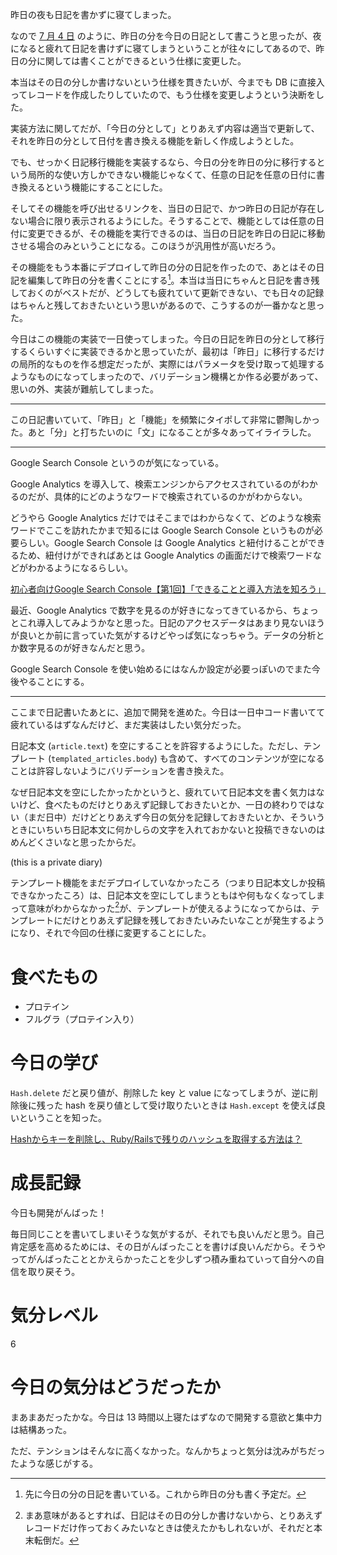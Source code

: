 昨日の夜も日記を書かずに寝てしまった。

なので [7 月 4 日](/2020/07/04) のように、昨日の分を今日の日記として書こうと思ったが、夜になると疲れて日記を書けずに寝てしまうということが往々にしてあるので、昨日の分に関しては書くことができるという仕様に変更した。

本当はその日の分しか書けないという仕様を貫きたいが、今までも DB に直接入ってレコードを作成したりしていたので、もう仕様を変更しようという決断をした。

実装方法に関してだが、「今日の分として」とりあえず内容は適当で更新して、それを昨日の分として日付を書き換える機能を新しく作成しようとした。

でも、せっかく日記移行機能を実装するなら、今日の分を昨日の分に移行するという局所的な使い方しかできない機能じゃなくて、任意の日記を任意の日付に書き換えるという機能にすることにした。

そしてその機能を呼び出せるリンクを、当日の日記で、かつ昨日の日記が存在しない場合に限り表示されるようにした。そうすることで、機能としては任意の日付に変更できるが、その機能を実行できるのは、当日の日記を昨日の日記に移動させる場合のみということになる。このほうが汎用性が高いだろう。

その機能をもう本番にデプロイして昨日の分の日記を作ったので、あとはその日記を編集して昨日の分を書くことにする[^1]。本当は当日にちゃんと日記を書き残しておくのがベストだが、どうしても疲れていて更新できない、でも日々の記録はちゃんと残しておきたいという思いがあるので、こうするのが一番かなと思った。

[^1]: 先に今日の分の日記を書いている。これから昨日の分も書く予定だ。

今日はこの機能の実装で一日使ってしまった。今日の日記を昨日の分として移行するくらいすぐに実装できるかと思っていたが、最初は「昨日」に移行するだけの局所的なものを作る想定だったが、実際にはパラメータを受け取って処理するようなものになってしまったので、バリデーション機構とか作る必要があって、思いの外、実装が難航してしまった。

---

この日記書いていて、「昨日」と「機能」を頻繁にタイポして非常に鬱陶しかった。あと「分」と打ちたいのに「文」になることが多々あってイライラした。

---

Google Search Console というのが気になっている。

Google Analytics を導入して、検索エンジンからアクセスされているのがわかるのだが、具体的にどのようなワードで検索されているのかがわからない。

どうやら Google Analytics だけではそこまではわからなくて、どのような検索ワードでここを訪れたかまで知るには Google Search Console というものが必要らしい。Google Search Console は Google Analytics と紐付けることができるため、紐付けができればあとは Google Analytics の画面だけで検索ワードなどがわかるようになるらしい。

[初心者向けGoogle Search Console【第1回】「できることと導入方法を知ろう」](https://www.asobou.co.jp/blog/web/gsc01)

最近、Google Analytics で数字を見るのが好きになってきているから、ちょっとこれ導入してみようかなと思った。日記のアクセスデータはあまり見ないほうが良いとか前に言っていた気がするけどやっぱ気になっちゃう。データの分析とか数字見るのが好きなんだと思う。

Google Search Console を使い始めるにはなんか設定が必要っぽいのでまた今後やることにする。

---

ここまで日記書いたあとに、追加で開発を進めた。今日は一日中コード書いてて疲れているはずなんだけど、まだ実装はしたい気分だった。

日記本文 (`article.text`) を空にすることを許容するようにした。ただし、テンプレート (`templated_articles.body`) も含めて、すべてのコンテンツが空になることは許容しないようにバリデーションを書き換えた。

なぜ日記本文を空にしたかったかというと、疲れていて日記本文を書く気力はないけど、食べたものだけとりあえず記録しておきたいとか、一日の終わりではない（まだ日中）だけどとりあえず今日の気分を記録しておきたいとか、そういうときにいちいち日記本文に何かしらの文字を入れておかないと投稿できないのはめんどくさいなと思ったからだ。

 (this is a private diary) 

テンプレート機能をまだデプロイしていなかったころ（つまり日記本文しか投稿できなかったころ）は、日記本文を空にしてしまうともはや何もなくなってしまって意味がわからなかった[^2]が、テンプレートが使えるようになってからは、テンプレートにだけとりあえず記録を残しておきたいみたいなことが発生するようになり、それで今回の仕様に変更することにした。

[^2]: まあ意味があるとすれば、日記はその日の分しか書けないから、とりあえずレコードだけ作っておくみたいなときは使えたかもしれないが、それだと本末転倒だ。



# 食べたもの
- プロテイン
- フルグラ（プロテイン入り）



# 今日の学び
`Hash.delete` だと戻り値が、削除した key と value になってしまうが、逆に削除後に残った hash を戻り値として受け取りたいときは `Hash.except` を使えば良いということを知った。

[Hashからキーを削除し、Ruby/Railsで残りのハッシュを取得する方法は？](https://www.it-swarm.dev/ja/ruby-on-rails/hash%E3%81%8B%E3%82%89%E3%82%AD%E3%83%BC%E3%82%92%E5%89%8A%E9%99%A4%E3%81%97%E3%80%81rubyrails%E3%81%A7%E6%AE%8B%E3%82%8A%E3%81%AE%E3%83%8F%E3%83%83%E3%82%B7%E3%83%A5%E3%82%92%E5%8F%96%E5%BE%97%E3%81%99%E3%82%8B%E6%96%B9%E6%B3%95%E3%81%AF%EF%BC%9F/972910108/)



# 成長記録
今日も開発がんばった！

毎日同じことを書いてしまいそうな気がするが、それでも良いんだと思う。自己肯定感を高めるためには、その日がんばったことを書けば良いんだから。そうやってがんばったこととかえらかったことを少しずつ積み重ねていって自分への自信を取り戻そう。



# 気分レベル
6



# 今日の気分はどうだったか
まあまあだったかな。今日は 13 時間以上寝たはずなので開発する意欲と集中力は結構あった。

ただ、テンションはそんなに高くなかった。なんかちょっと気分は沈みがちだったような感じがする。
